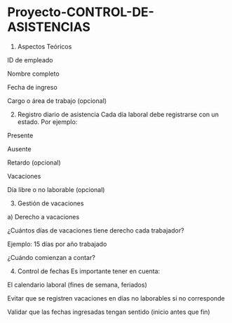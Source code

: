 # Proyecto-CONTROL-DE-ASISTENCIAS

1. Aspectos Teóricos 

ID de empleado

Nombre completo

Fecha de ingreso

Cargo o área de trabajo (opcional)


2. Registro diario de asistencia
Cada día laboral debe registrarse con un estado. Por ejemplo:

Presente

Ausente

Retardo (opcional)

Vacaciones

Día libre o no laborable (opcional)


3. Gestión de vacaciones

a) Derecho a vacaciones

¿Cuántos días de vacaciones tiene derecho cada trabajador?

Ejemplo: 15 días por año trabajado

¿Cuándo comienzan a contar?


4. Control de fechas
Es importante tener en cuenta:

El calendario laboral (fines de semana, feriados)

Evitar que se registren vacaciones en días no laborables si no corresponde

Validar que las fechas ingresadas tengan sentido (inicio antes que fin)


